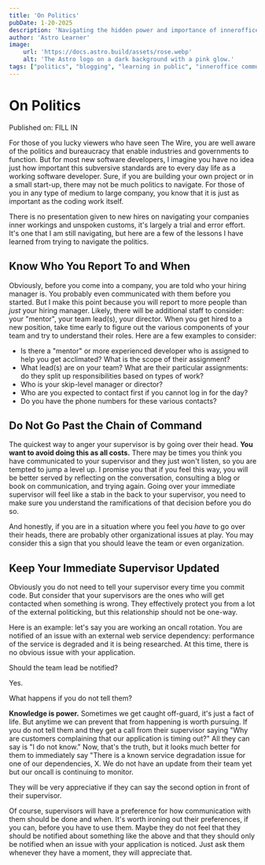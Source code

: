 ```yaml
---
title: 'On Politics'
pubDate: 1-20-2025
description: 'Navigating the hidden power and importance of inneroffice politiking'
author: 'Astro Learner'
image:
    url: 'https://docs.astro.build/assets/rose.webp'
    alt: 'The Astro logo on a dark background with a pink glow.'
tags: ["politics", "blogging", "learning in public", "inneroffice communications"]
---
```

# On Politics

Published on: FILL IN

For those of you lucky viewers who have seen The Wire, you are well aware of the politics and bureaucracy that enable industries and governments to function. But for most new software developers, I imagine you have no idea just how important this subversive standards are to every day life as a working software developer. Sure, if you are building your own project or in a small start-up, there may not be much politics to navigate. For those of you in any type of medium to large company, you know that it is just as important as the coding work itself. 

There is no presentation given to new hires on navigating your companies inner workings and unspoken customs, it's largely a trial and error effort. It's one that I am still navigating, but here are a few of the lessons I have learned from trying to navigate the politics.

## Know Who You Report To and When
Obviously, before you come into a company, you are told who your hiring manager is. You probably even communicated with them before you started. But I make this point because you will report to more people than *just* your hiring manager. Likely, there will be additional staff to consider: your "mentor", your team lead(s), your director. When you get hired to a new position, take time early to figure out the various components of your team and try to understand their roles. Here are a few examples to consider:

* Is there a "mentor" or more experienced developer who is assigned to help you get acclimated? What is the scope of their assignment? 
* What lead(s) are on your team? What are their particular assignments: do they split up responsibilities based on types of work? 
* Who is your skip-level manager or director? 
* Who are you expected to contact first if you cannot log in for the day?
* Do you have the phone numbers for these various contacts?


## Do Not Go Past the Chain of Command
The quickest way to anger your supervisor is by going over their head. **You want to avoid doing this as all costs.** There may be times you think you have communicated to your supervisor and they just won't listen, so you are tempted to jump a level up. I promise you that if you feel this way, you will be better served by reflecting on the conversation, consulting a blog or book on communication, and trying again. Going over your immediate supervisor will feel like a stab in the back to your supervisor, you need to make sure you understand the ramifications of that decision before you do so.

And honestly, if you are in a situation where you feel you *have* to go over their heads, there are probably other organizational issues at play. You may consider this a sign that you should leave the team or even organization. 


## Keep Your Immediate Supervisor Updated
Obviously you do not need to tell your supervisor every time you commit code. But consider that your supervisors are the ones who will get contacted when something is wrong. They effectively protect you from a lot of the external politicking, but this relationship should not be one-way. 

Here is an example: let's say you are working an oncall rotation. You are notified of an issue with an external web service dependency: performance of the service is degraded and it is being researched. At this time, there is no obvious issue with your application. 

Should the team lead be notified? 

Yes. 

What happens if you do not tell them?

**Knowledge is power.** Sometimes we get caught off-guard, it's just a fact of life. But anytime we can prevent that from happening is worth pursuing. If you do not tell them and they get a call from their supervisor saying "Why are customers complaining that our application is timing out?" All they can say is "I do not know." Now, that's the truth, but it looks much better for them to immediately say "There is a known service degradation issue for one of our dependencies, X. We do not have an update from their team yet but our oncall is continuing to monitor. 

They will be very appreciative if they can say the second option in front of their supervisor. 


Of course, supervisors will have a preference for how communication with them should be done and when. It's worth ironing out their preferences, if you can, before you have to use them. Maybe they do not feel that they should be notified about something like the above and that they should only be notified when an issue with your application is noticed. Just ask them whenever they have a moment, they will appreciate that. 
